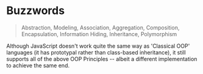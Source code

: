 # Buzzwords

> Abstraction, Modeling, Association, Aggregation, Composition, Encapsulation, Information Hiding, Inheritance, Polymorphism

Although JavaScript doesn't work quite the same way as 'Classical OOP' languages (it has prototypal rather than class-based inheritance), it still supports all of the above OOP Principles -- albeit a different implementation to achieve the same end.
